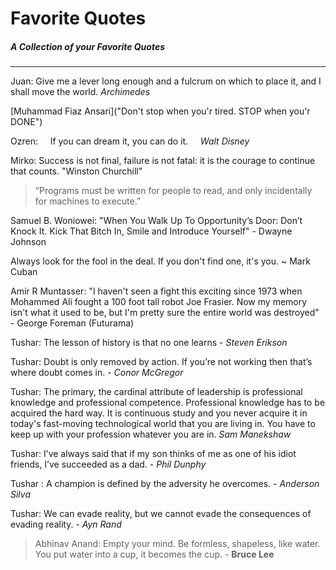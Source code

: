 # Favorite Quotes

##### A Collection of your **Favorite Quotes**

---



Juan: Give me a lever long enough and a fulcrum on which to place it, and I shall move the world. *Archimedes*


[Muhammad Fiaz Ansari]("Don't stop when you'r tired. STOP when you'r DONE")


Ozren: &nbsp;&nbsp;&nbsp; If you can dream it, you can do it. &nbsp;&nbsp;&nbsp; *Walt Disney*


Mirko: Success is not final, failure is not fatal: it is the courage to continue that counts. "Winston Churchill"



> “Programs must be written for people to read, and only incidentally for machines to execute.”

Samuel B. Woniowei: "When You Walk Up To Opportunity’s Door: Don’t Knock It. Kick That Bitch In, Smile and Introduce Yourself" 
                      - Dwayne Johnson 
                   
Always look for the fool in the deal. If you don't find one, it's you. ~ Mark Cuban

Amir R Muntasser: "I haven't seen a fight this exciting since 1973 when Mohammed Ali fought a 100 foot tall robot Joe Frasier. Now my memory isn't what it used to be, but I'm pretty sure the entire world was destroyed" - George Foreman (Futurama)


Tushar: The lesson of history is that no one learns - *Steven Erikson*

Tushar: Doubt is only removed by action. If you’re not working then that’s where doubt comes in. - *Conor McGregor*


Tushar: The primary, the cardinal attribute of leadership is professional knowledge and professional competence. Professional knowledge has to be acquired the hard way. It is continuous study and you never acquire it in today's fast-moving technological world that you are living in. You have to keep up with your profession whatever you are in.  *Sam Manekshaw*

Tushar: I’ve always said that if my son thinks of me as one of his idiot friends, I’ve succeeded as a dad. - *Phil Dunphy*

Tushar : A champion is defined by the adversity he overcomes. - *Anderson Silva*

Tushar: We can evade reality, but we cannot evade the consequences of evading reality. - *Ayn Rand*

> Abhinav Anand: Empty your mind. Be formless, shapeless, like water. You put water into a cup, it becomes the cup. - **Bruce Lee**